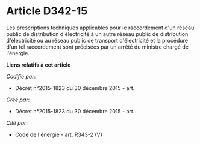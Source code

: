 # Article D342-15

Les prescriptions techniques applicables pour le raccordement d'un réseau public de distribution d'électricité à un autre
réseau public de distribution d'électricité ou au réseau public de transport d'électricité et la procédure d'un tel
raccordement sont précisées par un arrêté du ministre chargé de l'énergie.

**Liens relatifs à cet article**

_Codifié par_:

  - Décret n°2015-1823 du 30 décembre 2015 - art.

_Créé par_:

  - Décret n°2015-1823 du 30 décembre 2015 - art.

_Cité par_:

  - Code de l'énergie - art. R343-2 (V)
